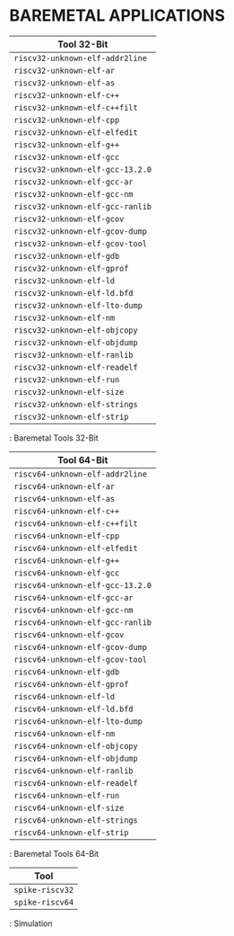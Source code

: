 # BAREMETAL APPLICATIONS

| Tool 32-Bit                      |
|----------------------------------|
| `riscv32-unknown-elf-addr2line`  |
| `riscv32-unknown-elf-ar`         |
| `riscv32-unknown-elf-as`         |
| `riscv32-unknown-elf-c++`        |
| `riscv32-unknown-elf-c++filt`    |
| `riscv32-unknown-elf-cpp`        |
| `riscv32-unknown-elf-elfedit`    |
| `riscv32-unknown-elf-g++`        |
| `riscv32-unknown-elf-gcc`        |
| `riscv32-unknown-elf-gcc-13.2.0` |
| `riscv32-unknown-elf-gcc-ar`     |
| `riscv32-unknown-elf-gcc-nm`     |
| `riscv32-unknown-elf-gcc-ranlib` |
| `riscv32-unknown-elf-gcov`       |
| `riscv32-unknown-elf-gcov-dump`  |
| `riscv32-unknown-elf-gcov-tool`  |
| `riscv32-unknown-elf-gdb`        |
| `riscv32-unknown-elf-gprof`      |
| `riscv32-unknown-elf-ld`         |
| `riscv32-unknown-elf-ld.bfd`     |
| `riscv32-unknown-elf-lto-dump`   |
| `riscv32-unknown-elf-nm`         |
| `riscv32-unknown-elf-objcopy`    |
| `riscv32-unknown-elf-objdump`    |
| `riscv32-unknown-elf-ranlib`     |
| `riscv32-unknown-elf-readelf`    |
| `riscv32-unknown-elf-run`        |
| `riscv32-unknown-elf-size`       |
| `riscv32-unknown-elf-strings`    |
| `riscv32-unknown-elf-strip`      |
: Baremetal Tools 32-Bit

| Tool 64-Bit                      |
|----------------------------------|
| `riscv64-unknown-elf-addr2line`  |
| `riscv64-unknown-elf-ar`         |
| `riscv64-unknown-elf-as`         |
| `riscv64-unknown-elf-c++`        |
| `riscv64-unknown-elf-c++filt`    |
| `riscv64-unknown-elf-cpp`        |
| `riscv64-unknown-elf-elfedit`    |
| `riscv64-unknown-elf-g++`        |
| `riscv64-unknown-elf-gcc`        |
| `riscv64-unknown-elf-gcc-13.2.0` |
| `riscv64-unknown-elf-gcc-ar`     |
| `riscv64-unknown-elf-gcc-nm`     |
| `riscv64-unknown-elf-gcc-ranlib` |
| `riscv64-unknown-elf-gcov`       |
| `riscv64-unknown-elf-gcov-dump`  |
| `riscv64-unknown-elf-gcov-tool`  |
| `riscv64-unknown-elf-gdb`        |
| `riscv64-unknown-elf-gprof`      |
| `riscv64-unknown-elf-ld`         |
| `riscv64-unknown-elf-ld.bfd`     |
| `riscv64-unknown-elf-lto-dump`   |
| `riscv64-unknown-elf-nm`         |
| `riscv64-unknown-elf-objcopy`    |
| `riscv64-unknown-elf-objdump`    |
| `riscv64-unknown-elf-ranlib`     |
| `riscv64-unknown-elf-readelf`    |
| `riscv64-unknown-elf-run`        |
| `riscv64-unknown-elf-size`       |
| `riscv64-unknown-elf-strings`    |
| `riscv64-unknown-elf-strip`      |
: Baremetal Tools 64-Bit

| Tool            |
|-----------------|
| `spike-riscv32` |
| `spike-riscv64` |
: Simulation
